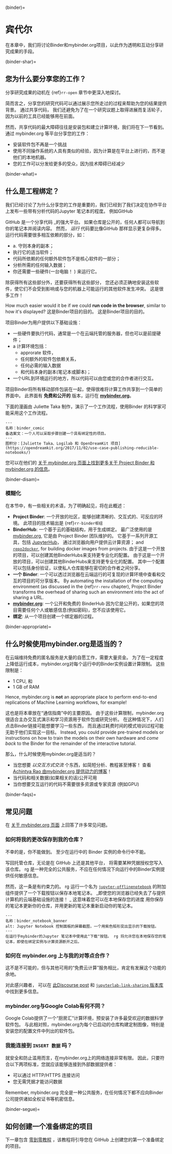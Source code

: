(binder)=
# 宾代尔

在本章中，我们将讨论Binder和mybinder.org项目，以此作为透明和互动分享研究成果的手段。

(binder-shar)=
## 您为什么要分享您的工作？

分享研究成果的动机在 {ref}`rr-open` 章节中更深入地探讨。

简而言之，分享您的研究代码可以通过展示您所走过的过程来帮助为您的结果提供背景。 通过共享代码， 我们还避免为了在一个研究议题上取得进展而复活轮子，因为以前的工具已经能够用在前面。

然而，共享代码的最大障碍往往是安装包和建立计算环境，我们将在下一节看到。 通过 mybinder.org 等平台分享您的工作：

- 安装软件包不再是一个挑战
- 使用不同操作系统的人具有类似的经验，因为计算是在平台上进行的，而不是他们的本地机器。
- 您的工作可以分发给更多的受众，因为技术障碍已经减少

(binder-what)=
## 什么是工程绑定？

我们已经讨论了为什么分享您的工作是重要的，我们已经到了我们决定在协作平台上发布一些带有分析代码的Jupyter 笔记本的程度。 例如GitHub

GitHub 是一个分享代码 _的强大平台。 如果仓库是公开的，任何人都可以导航到你的笔记本并阅读内容。 然而， _运行_ 代码要比像GitHub 那样显示更复杂得多。 运行代码需要很多相互依赖的部分，如：</p>

- a. 守则本身的副本；
- 执行它的适当软件；
- 代码所依赖的任何额外软件包不是核心软件的一部分；
- 分析所需的任何输入数据；
- 你还需要一些硬件(一台电脑！ ) 来运行它。

除获得所有这些部分外，还要获得所有这些部分， 您还必须正确地安装这些软件，使它们不会受到影响或与您的机器上可能运行的其他软件发生冲突。 这是很多工作！

How much easier would it be if we could **run code in the browser**, similar to how it's displayed? 这是Binder项目的目的。 这是Binder项目的目的。

项目Binder为用户提供以下基础设施：

- 一些硬件要执行代码，通常是一个在云端托管的服务器，但也可以是前提硬件；
- a 计算环境包括：
  - approrate 软件，
  - 任何额外的软件包依赖关系，
  - 任何必需的输入数据
  - 和代码本身的副本(笔记本或脚本)；
- 一个URL到环境运行的地方，所以代码可以由您或您的合作者进行交互。

项目Binder将所有移动部件包装在一起，使得很难将计算工作共享到一个简单的界面中。 此界面有 **免费和公开的** 版本，运行在 [**mybinder.org**](https://mybinder.org)。

下面的漫画由 Juliette Taka 制作，演示了一个工作流程，使用Binder 的科学家可能采用这个工作流程。

```{figure} ../figures/binder-comic.png
---
名称：binder_comic
备选案文：一个人可以采取步骤创建一个具有绑定性的项目。
---
图积分：[Juliette Taka、Logilab 和 OpenDreamKit 项目](https://opendreamkit.org/2017/11/02/use-case-publishing-reducible-notebooks/)
```

您可以在他们的 [关于 mybinder.org 页面上找到更多关于 Project Binder 和 mybinder.org 的信息](https://mybinder.readthedocs.io/en/latest/about/about.html)。

(binder-disam)=
### 模糊化

在本节中，有一些相关的术语，为了明确起见，将在此概述：

- **Project Binder**: 一个开放的社区，能够创建清晰的、交互式的、可反应的环境。 此项目的技术输出是 {ref}`rr-binder枢纽`
- **BinderHub**: 一个基于云的基础结构，用于生成绑定。 最广泛使用的是 [mybinder.org](https://mybinder.org), 它是由 Project Binder 团队维护的。 它基于一系列开源工具，包括 [JupyterHub](https://z2jh.jupyter.org)， 通过浏览器向用户提供云计算资源； and [`repo2docker`](https://repo2docker.readthedocs.io/), for building docker images from projects. 由于这是一个开放的项目，可以创建其他BinderHubs来支持更专业化的配置。 由于这是一个开放的项目，可以创建其他BinderHubs来支持更专业化的配置。 其中一个配置可以包括身份验证，以使私人仓库能够在密切的合作者之间分享。
- **一个 Binder**: 一个可以透过浏览器在云端运行的可复现的计算环境中查看和交互的项目的可分享版本。 By automating the installation of the computing environment (as discussed in the {ref}`rr-renv` chapter), Project Binder transforms the overhead of sharing such an environment into the act of sharing a URL.
- **[mybinder.org](https://mybinder.org)**: 一个公开和免费的 BinderHub 因为它是公开的，如果您的项目需要任何个人或敏感信息(例如密码)，您不应该使用它。
- **绑定**: 从一个项目创建一个绑定器的过程。

(binder-appropriate)=
## 什么时候使用mybinder.org是适当的？

在云端维持免费的匿名服务是大量的自愿工作，需要大量资金。 为了在一定程度上降低运行成本，mybinder.org对每个运行中的Binder实例设置计算限制。 这些限制是：

- 1 CPU, 和
- 1 GB of RAM

Hence, mybinder.org is **not** an appropriate place to perform end-to-end replications of Machine Learning workflows, for example!

这也是将本章放在“通信指南”中的主要原因。 由于这些计算限制，mybinder.org很适合主办交互式演示和学习资源用于软件包或研究分析。 在这种情况下，人们点击Binder链接可能想要学习一些东西， 而且通过耗费时间的模式培训过程可能无助于他们实现这一目标。 Instead, you could provide pre-trained models or instructions on how to train the models on their own hardware and _come back_ to the Binder for the remainder of the interactive tutorial.

那么，什么时候使用mybinder.org是适当的？

- 当您想要 _以交互方式交流_ 个东西，如简短分析、教程甚至博客！ 查看 [Achintya Rao 由mybinder.org 提供动力的博客](https://blog.achintyarao.in/about/)！
- 当代码和相关数据(如果相关的话)公开可用
- 当你想要交互运行的代码不需要很多资源或专家资源 (例如GPU)

(binder-faqs)=
## 常见问题

在 [关于 mybinder.org 页面](https://mybinder.readthedocs.io/en/latest/about/about.html) 上回答了许多常见问题。

### 如何将我的更改保存到我的仓库？

不幸的是，你不能做到。 至少在运行中的 Binder 实例的命令行中不能。

写回托管仓库，无论是在 GitHub 上还是其他平台， 将需要某种凭据授权您写入该仓库。 rg 是一种完全的公共服务，不应在任何情况下向运行中的Binder实例提供任何敏感信息。

然而，这一条是有约束力的。 rg 运行一个名为 [`jupyter-offlinenotebook`](https://github.com/manics/jupyter-offlinenotebook) 的附加组件提供了一个下载按钮以保存本地笔记本。 _即使您的浏览器已经失去了与提供计算机的云端基础设施的连接！ _ 这意味着您可以在本地保存您的进度 用你保存的笔记本更新你的仓库，并用更新的笔记本重新启动你的笔记本。

```{figure} ../figures/binder_notebook_banner.jpg
---
名称：binder_notebook_banner
alt: Jupyter Notebook 控制面板的屏幕截图，一个用紫色矩形突出显示的下载按钮。
---
在运行于mybinder的Jupyter 笔记本中使用此"下载"按钮。 rg 将允许您在本地保存您的笔记本，即使在绑定实例与计算资源断开之后。
```

### 如何在 mybinder.org 上与我的对等点合作？

这不是不可能的，但与其他可用的“免费云计算”服务相比，肯定有发展这个功能的余地。

对此感兴趣者， 可以在 [此Discourse post](https://discourse.jupyter.org/t/collaborating-on-one-binder-instance/407) 和 [`jupyterlab-link-sharing` 版本库](https://github.com/jtpio/jupyterlab-link-share) 中找到更多信息。

### mybinder.org与Google Colab有何不同？

Google Colab提供了一个“厨房汇”计算环境，预安装了许多最受欢迎的数据科学软件包。 与此相对照，mybinder.org为每个已启动的仓库构建定制图像，特别是安装您的配置文件中列出的软件包。

### 我能连接到 `INSERT 数据` 吗？

就安全和防止滥用而言，在mybinder.org上的网络连接非常有限。 因此，只要符合以下两项标准，您就应该能够连接到外部数据提供者：

- 可以通过 HTTP/HTTPS 连接访问
- 您无需凭据才能访问数据

Remember, mybinder.org 完全是一种公共服务，在任何情况下都不应向Binder公司提供诸如全权证书等机密信息。

(binder-segue)=
## 如何创建一个准备绑定的项目

下一章包含 [零到零教程](z2b) ，该教程将引导您在 GitHub 上创建您的第一个准备绑定的项目。
